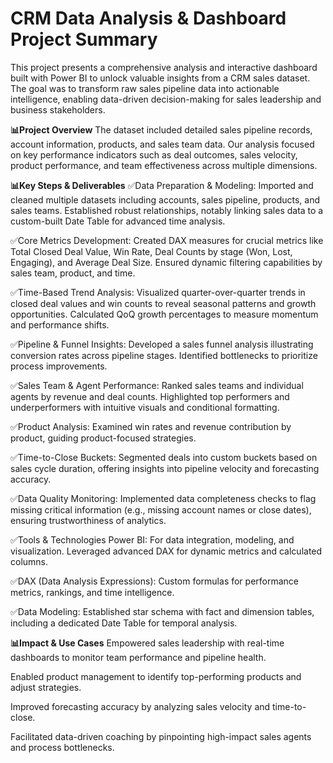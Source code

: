 # CRM Data Analysis & Dashboard Project Summary

This project presents a comprehensive analysis and interactive dashboard built with Power BI to unlock valuable insights from a CRM sales dataset. The goal was to transform raw sales pipeline data into actionable intelligence, enabling data-driven decision-making for sales leadership and business stakeholders.

__📊Project Overview__
The dataset included detailed sales pipeline records, account information, products, and sales team data. Our analysis focused on key performance indicators such as deal outcomes, sales velocity, product performance, and team effectiveness across multiple dimensions.

__📊Key Steps & Deliverables__
✅Data Preparation & Modeling:
Imported and cleaned multiple datasets including accounts, sales pipeline, products, and sales teams. Established robust relationships, notably linking sales data to a custom-built Date Table for advanced time analysis.

✅Core Metrics Development:
Created DAX measures for crucial metrics like Total Closed Deal Value, Win Rate, Deal Counts by stage (Won, Lost, Engaging), and Average Deal Size. Ensured dynamic filtering capabilities by sales team, product, and time.

✅Time-Based Trend Analysis:
Visualized quarter-over-quarter trends in closed deal values and win counts to reveal seasonal patterns and growth opportunities. Calculated QoQ growth percentages to measure momentum and performance shifts.

✅Pipeline & Funnel Insights:
Developed a sales funnel analysis illustrating conversion rates across pipeline stages. Identified bottlenecks to prioritize process improvements.

✅Sales Team & Agent Performance:
Ranked sales teams and individual agents by revenue and deal counts. Highlighted top performers and underperformers with intuitive visuals and conditional formatting.

✅Product Analysis:
Examined win rates and revenue contribution by product, guiding product-focused strategies.

✅Time-to-Close Buckets:
Segmented deals into custom buckets based on sales cycle duration, offering insights into pipeline velocity and forecasting accuracy.

✅Data Quality Monitoring:
Implemented data completeness checks to flag missing critical information (e.g., missing account names or close dates), ensuring trustworthiness of analytics.

✅Tools & Technologies
Power BI: For data integration, modeling, and visualization. Leveraged advanced DAX for dynamic metrics and calculated columns.

✅DAX (Data Analysis Expressions): Custom formulas for performance metrics, rankings, and time intelligence.

✅Data Modeling: Established star schema with fact and dimension tables, including a dedicated Date Table for temporal analysis.

__📊Impact & Use Cases__
Empowered sales leadership with real-time dashboards to monitor team performance and pipeline health.

Enabled product management to identify top-performing products and adjust strategies.

Improved forecasting accuracy by analyzing sales velocity and time-to-close.

Facilitated data-driven coaching by pinpointing high-impact sales agents and process bottlenecks.
